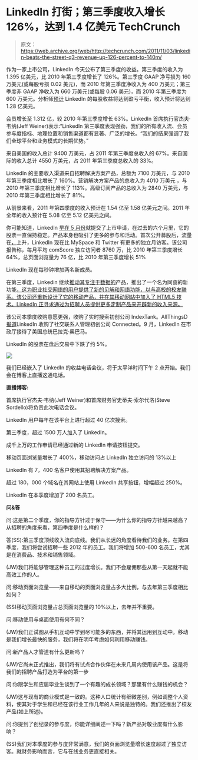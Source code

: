 # LinkedIn 打街；第三季度收入增长 126%，达到 1.4 亿美元 TechCrunch

> 原文：<https://web.archive.org/web/http://techcrunch.com/2011/11/03/linkedin-beats-the-street-q3-revenue-up-126-percent-to-140m/>

作为一家上市公司，LinkedIn 今天公布了第三季度的收益。第三季度的收入为 1.395 亿美元，比 2010 年第三季度增长了 126%。第三季度 GAAP 净亏损为 160 万美元(或每股亏损 0.02 美元)，而 2010 年第三季度净收入为 400 万美元；第三季度非 GAAP 净收入为 660 万美元(或每股 0.06 美元)，而 2010 年第三季度为 600 万美元。分析师[预计](https://web.archive.org/web/20230204221032/http://www.bizjournals.com/sanjose/news/2011/11/03/linkedin-earnings-eyed-for-q3-growth.html) LinkedIn 的每股收益将达到盈亏平衡，收入预计将达到 1.28 亿美元。

会员增长至 1.312 亿，较 2010 年第三季度增长 63%。LinkedIn 首席执行官杰夫·韦纳(Jeff Weiner)表示:“LinkedIn 第三季度表现强劲，我们的所有收入流、会员参与度指标、地理位置和销售渠道都有显著、广泛的增长。“我们的结果强调了我们全球平台和业务模式的长期优势。”

来自美国的收入总计 9400 万美元，占 2011 年第三季度总收入的 67%。来自国际的收入总计 4550 万美元，占 2011 年第三季度总收入的 33%。

LinkedIn 的主要收入渠道来自招聘解决方案产品，总额为 7100 万美元，与 2010 年第三季度相比增长了 160%。营销解决方案产品的总收入为 4010 万美元
，与 2010 年第三季度相比增长了 113%。高级订阅产品的总收入为 2840 万美元，与 2010 年第三季度相比增长了 81%。

从前景来看，2011 年第四季度的收入预计在 1.54 亿至 1.58 亿美元之间。2011 年全年的收入预计在 5.08 亿至 5.12 亿美元之间。

你可能知道，LinkedIn [早在 5 月份](https://web.archive.org/web/20230204221032/https://techcrunch.com/2011/07/04/tech-ipos/)就提交了上市申请，在过去的六个月里，它的股票一直保持稳定。产品本身也吸引了更多的参与和活动。首次公开募股后，流量在[，](https://web.archive.org/web/20230204221032/https://techcrunch.com/2011/07/08/linkedin-surpasses-myspace-for-u-s-visitors-to-become-no-2-social-network-twitter-not-far-behind/)上升，LinkedIn 现在比 MySpace 和 Twitter 有更多的独立月访客。该公司报告称，每月平均 comScore 独立访问者 8760 万，比 2010 年第三季度增长 64%，总页面浏览量为 76 亿，比 2010 年第三季度增长 51%

LinkedIn 现在每秒钟增加两名新成员。

在第三季度，Linkedin 继续[推动其专注于数据的](https://web.archive.org/web/20230204221032/https://techcrunch.com/2011/09/01/linkedin-takes-a-deep-data-dive-on-startup-founder-profiles/)产品，推出了一个名为同窗的新功能[，这为职业社交网络的用户提供了新的见解和网络功能，以与高校的校友联系。该公司还重新设计了它的移动产品，并在其移动网站中加入了 HTML5 技术。LinkedIn 正寻求通过为招聘人员提供更多定制产品来开辟新的收入来源。](https://web.archive.org/web/20230204221032/https://techcrunch.com/2011/10/19/linkedin-debuts-classmates-to-help-you-stay-connected-with-your-fellow-alumni/)

该公司本季度收购意愿更强，收购了实时搜索初创公司 IndexTank。AllThingsD [报道](https://web.archive.org/web/20230204221032/http://allthingsd.com/20111005/exclusive-linkedin-has-bought-contact-management-start-up-connected/)LinkedIn 收购了社交联系人管理初创公司 Connected。9 月，LinkedIn 在市政厅接待了美国总统巴拉克·奥巴马。

LinkedIn 的股票在盘后交易中下跌了约 5%。

![](img/2006b3aa9ff623efdda38de8cabc6a84.png)

我们已经嵌入了 LinkedIn 的收益电话会议，将于太平洋时间下午 2 点开始。我们会在博客上直播这通电话。

**直播博客:**

首席执行官杰夫·韦纳(Jeff Weiner)和首席财务官史蒂夫·索尔代洛(Steve Sordello)将负责此次电话会议。

LinkedIn 用户每年在该平台上进行超过 40 亿次搜索。

第三季度，超过 1500 万人加入了 LinkedIn。

成千上万的工作申请已经通过新的 LinkedIn 申请按钮提交。

移动页面浏览量增长了 400%，移动访问占 LinkedIn 独立访问的 13%以上

LinkedIn 有 7，400 名客户使用其招聘解决方案产品。

超过 180，000 个域名在其网站上使用 LinkedIn 共享按钮，增幅超过 250%。

LinkedIn 在本季度增加了 200 名员工。

**问&答**

问:这是第二个季度，你的指导方针过于保守——为什么你的指导方针越来越高？从招聘的角度来看，第四季度是什么样的？

答(SS):第三季度顶线收入流向底线。我们从长远的角度看待我们的业务。在第四季度，我们将尝试招聘一些 2012 年的员工。我们将增加 500-600 名员工，尤其是在消费品、技术和销售领域。

(JW)我们将能够管理这种员工的过度增长。我们不会雇佣那些从第一天起就不能高效工作的人。

问:移动页面浏览量——来自移动的页面浏览量占多大比例，与去年第三季度相比如何？

(SS)移动页面浏览量占总页面浏览量的 10%以上，去年并不重要。

问:移动使用与桌面使用有何不同？

(JW)我们正试图从手机互动中学到尽可能多的东西，并将其运用到互动中。移动是我们增长最快的服务，我们将在明年考虑如何利用移动赚钱。

问:新产品人才管道有什么更新吗？

(JW)它尚未正式推出，我们将有试点合作伙伴在未来几周内使用该产品。这是将我们的招聘产品打造为平台的第一步

问:你跟学生和应届毕业生谈到了一个有趣的成长领域？那里有什么赚钱的机会？

(JW)这与现有的商业模式是一致的。这种人口统计有细微差别，例如调整个人资料，使其对于学生和已经在该行业工作几年的人来说是独特的。我们还推出了校友产品(如上所述)。

问:你提到了创纪录的参与度，你能详细阐述一下吗？新产品对敬业度有什么影响？

(SS)我们对本季度的参与度非常满意，我们的页面浏览量增长速度超过了独立访客。就财务影响而言，它与在线业务更直接相关。